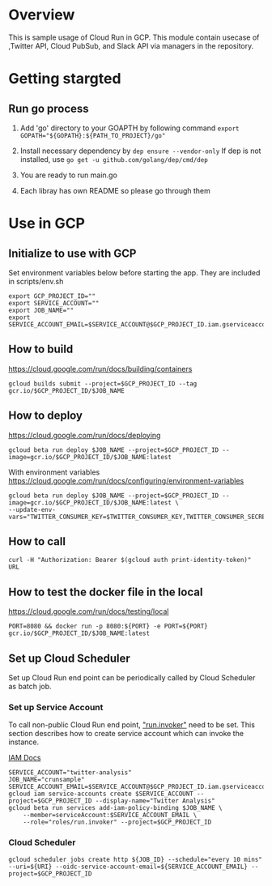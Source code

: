# Overview
This is sample usage of Cloud Run in GCP. This module contain usecase of ,Twitter API, Cloud PubSub, and Slack API via managers in the repository.

# Getting stargted

## Run go process
1. Add 'go' directory to your GOAPTH by following command  ```export GOPATH="${GOPATH}:${PATH_TO_PROJECT}/go"```

1. Install necessary dependency by ```dep ensure --vendor-only``` If dep is not installed, use ```go get -u github.com/golang/dep/cmd/dep```

1.  You are ready to run main.go

1. Each libray has own README so please go through them 

#

# Use in GCP
## Initialize to use with GCP
Set environment variables below before starting the app. They are included in scripts/env.sh
```
export GCP_PROJECT_ID=""
export SERVICE_ACCOUNT=""
export JOB_NAME=""
export SERVICE_ACCOUNT_EMAIL=$SERVICE_ACCOUNT@$GCP_PROJECT_ID.iam.gserviceaccount.com

```

## How to build
https://cloud.google.com/run/docs/building/containers
```
gcloud builds submit --project=$GCP_PROJECT_ID --tag gcr.io/$GCP_PROJECT_ID/$JOB_NAME
```
## How to deploy
https://cloud.google.com/run/docs/deploying
```
gcloud beta run deploy $JOB_NAME --project=$GCP_PROJECT_ID --image=gcr.io/$GCP_PROJECT_ID/$JOB_NAME:latest
```

With environment variables
https://cloud.google.com/run/docs/configuring/environment-variables
```
gcloud beta run deploy $JOB_NAME --project=$GCP_PROJECT_ID --image=gcr.io/$GCP_PROJECT_ID/$JOB_NAME:latest \
--update-env-vars="TWITTER_CONSUMER_KEY=$TWITTER_CONSUMER_KEY,TWITTER_CONSUMER_SECRET=$TWITTER_CONSUMER_SECRET,TWITTER_ACCESS_TOKEN=$TWITTER_ACCESS_TOKEN,TWITTER_ACCESS_TOKEN_SECRET=$TWITTER_ACCESS_TOKEN_SECRET"
```
## How to call
```
curl -H "Authorization: Bearer $(gcloud auth print-identity-token)" URL
```
## How to test the docker file in the local
https://cloud.google.com/run/docs/testing/local
```
PORT=8080 && docker run -p 8080:${PORT} -e PORT=${PORT} gcr.io/$GCP_PROJECT_ID/$JOB_NAME:latest
```

## Set up Cloud Scheduler
Set up Cloud Run end point can be periodically called by Cloud Scheduler as batch job.

### Set up Service Account
To call non-public Cloud Run end point, ["run.invoker"](https://cloud.google.com/run/docs/securing/managing-access) need to be set. 
This section describes how to create service account which can invoke the instance.  

[IAM Docs](https://cloud.google.com/iam/docs/creating-managing-service-accounts)


```
SERVICE_ACCOUNT="twitter-analysis"
JOB_NAME="crunsample"
SERVICE_ACCOUNT_EMAIL=$SERVICE_ACCOUNT@$GCP_PROJECT_ID.iam.gserviceaccount.com
gcloud iam service-accounts create $SERVICE_ACCOUNT --project=$GCP_PROJECT_ID --display-name="Twitter Analysis"
gcloud beta run services add-iam-policy-binding $JOB_NAME \
    --member=serviceAccount:$SERVICE_ACCOUNT_EMAIL \
    --role="roles/run.invoker" --project=$GCP_PROJECT_ID
```

### Cloud Scheduler

``` 
gcloud scheduler jobs create http ${JOB_ID} --schedule="every 10 mins" --uri=${URI} --oidc-service-account-email=${SERVICE_ACCOUNT_EMAIL} --project=$GCP_PROJECT_ID
```